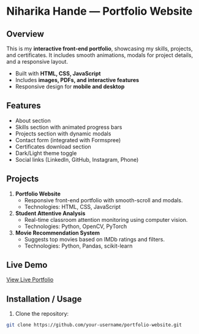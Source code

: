 # Niharika Hande — Portfolio Website

## Overview
This is my **interactive front-end portfolio**, showcasing my skills, projects, and certificates. It includes smooth animations, modals for project details, and a responsive layout.

- Built with **HTML, CSS, JavaScript**
- Includes **images, PDFs, and interactive features**
- Responsive design for **mobile and desktop**

## Features
- About section
- Skills section with animated progress bars
- Projects section with dynamic modals
- Contact form (integrated with Formspree)
- Certificates download section
- Dark/Light theme toggle
- Social links (LinkedIn, GitHub, Instagram, Phone)

## Projects
1. **Portfolio Website**  
   - Responsive front-end portfolio with smooth-scroll and modals.
   - Technologies: HTML, CSS, JavaScript
2. **Student Attentive Analysis**  
   - Real-time classroom attention monitoring using computer vision.
   - Technologies: Python, OpenCV, PyTorch
3. **Movie Recommendation System**  
   - Suggests top movies based on IMDb ratings and filters.
   - Technologies: Python, Pandas, scikit-learn

## Live Demo
[View Live Portfolio](https://your-username.github.io/portfolio-website/)

## Installation / Usage
1. Clone the repository:

```bash
git clone https://github.com/your-username/portfolio-website.git
